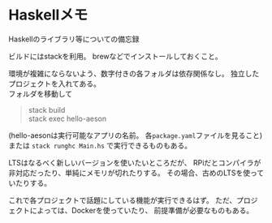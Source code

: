 # Haskellメモ
Haskellのライブラリ等についての備忘録

ビルドにはstackを利用。
brewなどでインストールしておくこと。

環境が複雑にならないよう、数字付きの各フォルダは依存関係なし。
独立したプロジェクトを入れてある。  
フォルダを移動して
> stack build  
> stack exec hello-aeson

(hello-aesonは実行可能なアプリの名前。
各`package.yaml`ファイルを見ること)  
または
`stack runghc Main.hs` 
で実行できるものもある。

LTSはなるべく新しいバージョンを使いたいところだが、
RPiだとコンパイラが非対応だったり、単純にメモリが切れたりする。
その場合、古めのLTSを使っていたりする。

これで各プロジェクトで話題にしている機能が実行できるはず。
ただ、プロジェクトによっては、Dockerを使っていたり、
前提準備が必要なものもある。
